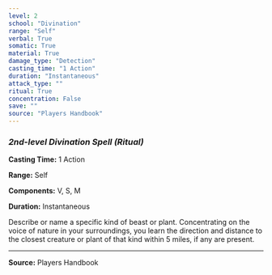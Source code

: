 ```yaml
---
level: 2
school: "Divination"
range: "Self"
verbal: True
somatic: True
material: True
damage_type: "Detection"
casting_time: "1 Action"
duration: "Instantaneous"
attack_type: ""
ritual: True
concentration: False
save: ""
source: "Players Handbook"
---
```


### *2nd-level Divination Spell* *(Ritual)*

**Casting Time:** 1 Action

**Range:** Self

**Components:** V, S, M

**Duration:** Instantaneous

Describe or name a specific kind of beast or plant. Concentrating on the voice of nature in your surroundings, you learn the direction and distance to the closest creature or plant of that kind within 5 miles, if any are present.

---
**Source:** Players Handbook
